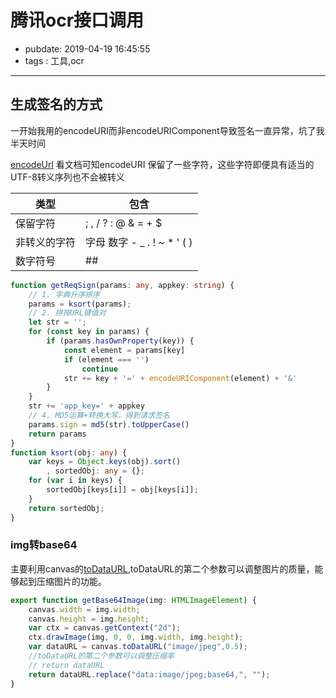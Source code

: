 # 腾讯ocr接口调用

- pubdate: 2019-04-19 16:45:55
- tags : 工具,ocr

---

## 生成签名的方式

一开始我用的encodeURI而非encodeURIComponent导致签名一直异常，坑了我半天时间

[encodeUrl](https://developer.mozilla.org/zh-CN/docs/Web/JavaScript/Reference/Global_Objects/encodeURI)
看文档可知encodeURI 保留了一些字符，这些字符即便具有适当的UTF-8转义序列也不会被转义

| 类型             | 包含                          |
| ------------------ | ------------------------------- |
| 保留字符       | ; , / ? : @ & = + $             |
| 非转义的字符 | 字母 数字 - _ . ! ~ * ' ( ) |
| 数字符号       | ##                              |

```typescript
function getReqSign(params: any, appkey: string) {
    // 1. 字典升序排序
    params = ksort(params);
    // 2. 拼按URL键值对
    let str = '';
    for (const key in params) {
        if (params.hasOwnProperty(key)) {
            const element = params[key]
            if (element === '')
                continue
            str += key + '=' + encodeURIComponent(element) + '&'
        }
    }
    str += 'app_key=' + appkey
    // 4. MD5运算+转换大写，得到请求签名
    params.sign = md5(str).toUpperCase()
    return params
}
function ksort(obj: any) {
    var keys = Object.keys(obj).sort()
        , sortedObj: any = {};
    for (var i in keys) {
        sortedObj[keys[i]] = obj[keys[i]];
    }
    return sortedObj;
}
```

### img转base64

主要利用canvas的[toDataURL](https://developer.mozilla.org/zh-CN/docs/Web/API/HTMLCanvasElement/toDataURL),toDataURL的第二个参数可以调整图片的质量，能够起到压缩图片的功能。

```typescript
export function getBase64Image(img: HTMLImageElement) {
    canvas.width = img.width;
    canvas.height = img.height;
    var ctx = canvas.getContext("2d");
    ctx.drawImage(img, 0, 0, img.width, img.height);
    var dataURL = canvas.toDataURL("image/jpeg",0.5);
    //toDataURL的第二个参数可以调整压缩率
    // return dataURL
    return dataURL.replace("data:image/jpeg;base64,", "");
}
```
